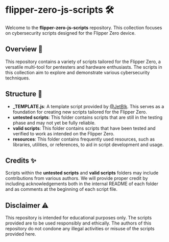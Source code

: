 # flipper-zero-js-scripts 🛠️

Welcome to the **flipper-zero-js-scripts** repository. This collection focuses on cybersecurity scripts designed for the Flipper Zero device.

## Overview 🚀

This repository contains a variety of scripts tailored for the Flipper Zero, a versatile multi-tool for pentesters and hardware enthusiasts. The scripts in this collection aim to explore and demonstrate various cybersecurity techniques.

## Structure 📂

- **_TEMPLATE.js**: A template script provided by [@JetBlk](https://github.com/jetblk). This serves as a foundation for creating new scripts tailored for the Flipper Zero.
- **untested scripts**: This folder contains scripts that are still in the testing phase and may not yet be fully reliable.
- **valid scripts**: This folder contains scripts that have been tested and verified to work as intended on the Flipper Zero.
- **resources**: This folder contains frequently used resources, such as libraries, utilities, or references, to aid in script development and usage.

## Credits ✨

Scripts within the **untested scripts** and **valid scripts** folders may include contributions from various authors. We will provide proper credit by including acknowledgements both in the internal README of each folder and as comments at the beginning of each script file.

## Disclaimer ⚠️

This repository is intended for educational purposes only. The scripts provided are to be used responsibly and ethically. The authors of this repository do not condone any illegal activities or misuse of the scripts provided here.
